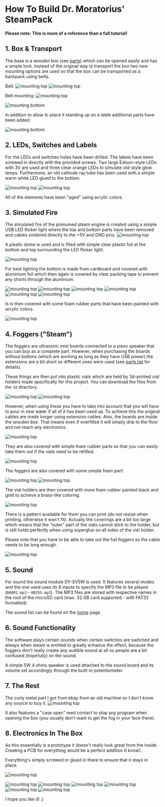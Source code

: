 # How To Build Dr. Moratorius' SteamPack

**Please note: This is more of a reference than a full tutorial!**

## 1. Box & Transport
The base is a wooden box (see [parts](PARTS.MD)) which can be opened easily and has a simple lock. Instead of the original
way to transport the box two new mounting options are used so that the box can be transported as a backpack using belts.

Belt:
![mounting top](pics/steampack-final-03.jpg)
![mounting top](pics/steampack-final-13.jpg)

Belt mounting:
![mounting top](pics/steampack-final-06.jpg)

![mounting bottom](pics/steampack-final-09.jpg)

In addition to allow to place it standing up on a table additional parts have been added:

![mounting bottom](pics/steampack-final-10.jpg)


 ## 2. LEDs, Switches and Labels

For the LEDs and switches holes have been drilled. The labels have been screwed in directly with the provided screws.
Two large Edison-style LEDs with 3V are used and three clear orange LEDs to simulate old-style glow lamps.
Furthermore, an old cathode ray tube has been used with a simple warm white LED glued to the bottom.

![mounting top](pics/steampack-11.jpg)
![mounting top](pics/steampack-12.jpg)

All of the elements have been "aged" using acrylic colors.

## 3. Simulated Fire

The simulated fire of the presumed steam engine is created using a simple USB LED flicker light where the top and bottom
parts have been removed and cables soldered directly to the +5V and GND pins.
![mounting top](pics/steampack-03.jpg)

A plastic dome is used and is filled with simple clear plastic foil at the bottom and top surrounding the LED flicker light.

![mounting top](pics/steampack-07.jpg)

For best lighting the bottom is made from cardboard and covered with aluminium foil which then again is covered by clear
packing tape to prevent any shorts through the aluminium.

![mounting top](pics/steampack-04.jpg)
![mounting top](pics/steampack-05.jpg)
![mounting top](pics/steampack-06.jpg)
![mounting top](pics/steampack-08.jpg)
![mounting top](pics/steampack-09.jpg)
![mounting top](pics/steampack-10.jpg)

Is is then covered with some foam rubber parts that have been painted with acrylic colors.

![mounting top](pics/steampack-final-11.jpg)

## 4. Foggers ("Steam")

The foggers are ultrasonic mist boards connected to a piezo speaker that you can buy as a complete part.
However, when purchasing the boards without buttons (which are working as long as they have USB power) the extensions
are a bit short so different ones were used (see [parts list](PARTS.MD) for details).

These things are then put into plastic vials which are held by 3d-printed vial holders made specifically for this
project. You can download the files from the `3d` directory.

![mounting top](pics/steampack-14.jpg)
![mounting top](pics/steampack-16.jpg)


However, when using these you have to take into account that you will have to pour in new water if all of it has
been used up. To achieve this the original cables are made longer using extension cables. Also, the boards are inside
the wooden box. That means even if overfilled it will simply drip to the floor and not reach any electronics. 

![mounting top](pics/steampack-21.jpg)

They are also covered with simple foam rubber parts so that you can easily take them out if the vials need to be 
refilled.

![mounting top](pics/steampack-20.jpg)

The foggers are also covered with some simple foam part:

![mounting top](pics/steampack-17.jpg)
![mounting top](pics/steampack-18.jpg)

The vial holders are then covered with more foam rubber painted black and gold to achieve a brass-like coloring.

![mounting top](pics/steampack-19.jpg)

There is a pattern available for them you can print (do not resize when printing, otherwise it won't fit).
Actually the coverings are a bit too large which means that the "outer" part of the vials cannot stick to the holder,
but is still holds perfectly when using superglue on all sides of the vial holder.

Please note that you have to be able to take out the full foggers so the cable needs to be long enough.

![mounting top](pics/steampack-final-08.jpg)



## 5. Sound

For sound the sound module DY-SV5W is used. It features several modes and the one used uses its 8 inputs to specify
the MP3 file to be played (`00001.mp3` - `00255.mp3`). The MP3 files are stored with respective names in the root of
the microSD card (max. 32 GB card supported - with FAT32 formatted).

The sound list can be found on the [home](README.MD) page.

## 6. Sound Functionality

The software plays certain sounds when certain switches are switched and always when steam is emitted to greatly
enhance the effect, because the foggers don't really create any audible sound at all so people are a bit confused
(hopefully) on the sound.

A simple 5W 4 ohms speaker is used attached to the sound board and its volume set accordingly through the built-in
potentiometer.

## 7. The Rest

The curly metal part I got from ebay from an old machine so I don't know any source to buy it.
![mounting top](pics/steampack-final-04.jpg)

It also features a "case open" reed contact to stop any program when opening the box (you usually don't want to get the
fog in your face there).

## 8. Electronics In The Box
As this essentially is a prototype it doesn't really look great from the inside. Creating a PCB for everything would
be a perfect addition (I know).

Everything's simply screwed or glued in there to ensure that it stays in place. 

![mounting top](pics/steampack-board-info.jpg)

![mounting top](pics/steampack-final-14.jpg)
![mounting top](pics/steampack-final-15.jpg)
![mounting top](pics/steampack-final-16.jpg)
![mounting top](pics/steampack-final-17.jpg)
![mounting top](pics/steampack-final-18.jpg)
![mounting top](pics/steampack-final-19.jpg)

I hope you like it! :) 